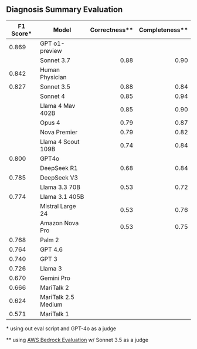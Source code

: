 ## Diagnosis Summary Evaluation

| F1 Score* | Model                | Correctness**  | Completeness**  |
|-----------|----------------------|---------------:|----------------:|
| 0.869     | GPT o1-preview       |
|           | Sonnet 3.7           | 0.88          | 0.90
| 0.842     | Human Physician      |
| 0.827     | Sonnet 3.5           | 0.88          | 0.84
|           | Sonnet 4             | 0.85          | 0.94
|           | Llama 4 Mav 402B      | 0.85          | 0.90
|           | Opus 4               | 0.79          | 0.87
|           | Nova Premier         | 0.79          | 0.82
|           | Llama 4 Scout 109B    | 0.74          | 0.84
| 0.800     | GPT4o                |
|           | DeepSeek R1          | 0.68          | 0.84
| 0.785     | DeepSeek V3          |
|           | Llama 3.3 70B        | 0.53          | 0.72
| 0.774     | Llama 3.1 405B       |
|           | Mistral Large 24     | 0.53          | 0.76
|           | Amazon Nova Pro      | 0.53          | 0.75
| 0.768     | Palm 2               |
| 0.764     | GPT 4.6              |
| 0.740     | GPT 3                |
| 0.726     | Llama 3              |
| 0.670     | Gemini Pro           |
| 0.666     | MariTalk 2           |
| 0.624     | MariTalk 2.5 Medium  |
| 0.571     | MariTalk 1           |

\*  using out eval script and GPT-4o as a judge

\** using [AWS Bedrock Evaluation](https://docs.aws.amazon.com/bedrock/latest/userguide/evaluation.html) w/ Sonnet 3.5 as a judge
